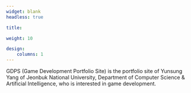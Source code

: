 ```yaml
---
widget: blank
headless: true

title: 

weight: 10

design:
    columns: 1
---
```

GDPS (Game Development Portfolio Site) is the portfolio site of Yunsung Yang of Jeonbuk National University, Department of Computer Science & Artificial Intelligence, who is interested in game development.